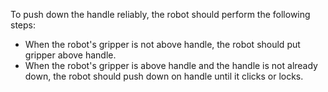 To push down the handle reliably, the robot should perform the following steps:
- When the robot's gripper is not above handle, the robot should put gripper above handle.
- When the robot's gripper is above handle and the handle is not already down, the robot should push down on handle until it clicks or locks.